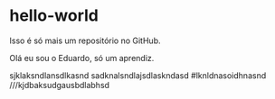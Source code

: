 # hello-world
Isso é só mais um repositório no GitHub.

Olá eu sou o Eduardo, só um aprendiz.

sjklaksndlansdlkasnd
sadknalsndlajsdlaskndasd
#lknldnasoidhnasnd
///kjdbaksudgausbdlabhsd
